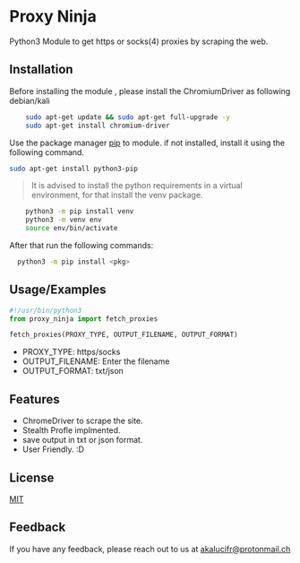 
# Proxy Ninja
Python3 Module to get https or socks(4) proxies by scraping the web.
## Installation
Before installing the module , please install the ChromiumDriver as following debian/kali
```bash
    sudo apt-get update && sudo apt-get full-upgrade -y
    sudo apt-get install chromium-driver
```
Use the package manager [pip](https://pip.pypa.io/en/stable/) to module.
if not installed, install it using the following command.
```bash
sudo apt-get install python3-pip
```

> It is advised to install the python requirements in a virtual environment, for that install the venv package.

```bash
    python3 -m pip install venv
    python3 -m venv env
    source env/bin/activate
```
After that run the following commands:
```bash
  python3 -m pip install <pkg>
```
    
## Usage/Examples

```python
#!/usr/bin/python3
from proxy_ninja import fetch_proxies

fetch_proxies(PROXY_TYPE, OUTPUT_FILENAME, OUTPUT_FORMAT)
```
- PROXY_TYPE: https/socks
- OUTPUT_FILENAME: Enter the filename
- OUTPUT_FORMAT: txt/json


## Features

- ChromeDriver to scrape the site.
- Stealth Profle implmented.
- save output in txt or json format.
- User Friendly. :D


## License

[MIT](https://choosealicense.com/licenses/mit/)


## Feedback

If you have any feedback, please reach out to us at akalucifr@protonmail.ch
